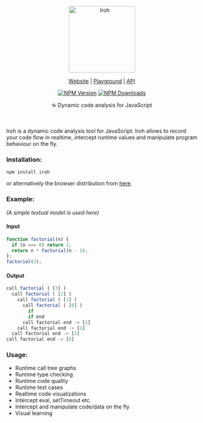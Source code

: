 <p align="center">
  <a href="http://maierfelix.github.io/Iroh/">
    <img alt="Iroh" src="http://i.imgur.com/q7DYXfF.png" height="175">
  </a>
</p>

<p align="center">
  <a href="http://maierfelix.github.io/Iroh/">Website</a> |
  <a href="http://maierfelix.github.io/Iroh/playground/index.html">Playground</a> |
  <a href="https://github.com/maierfelix/Iroh/blob/master/API.md">API</a>
</p>

<p align="center">
<a href="https://www.npmjs.com/package/iroh"><img src="https://img.shields.io/npm/v/iroh.svg?style=flat-square" alt="NPM Version" /></a> <a href="https://www.npmjs.com/package/iroh"><img src="https://img.shields.io/npm/dm/iroh.svg?style=flat-square" alt="NPM Downloads" /></a>
</p>

<p align="center">
  ☕ Dynamic code analysis for JavaScript
</p>

<br/>

Iroh is a dynamic code analysis tool for JavaScript.
Iroh allows to record your code flow in realtime, intercept runtime values and manipulate program behaviour on the fly. 

### Installation:

````
npm install iroh
````
or alternatively the browser distribution from [here](https://github.com/maierfelix/Iroh/blob/master/dist/iroh-browser.js).

### Example:
*(A simple textual model is used here)*
#### Input
````js
function factorial(n) {
  if (n === 0) return 1;
  return n * factorial(n - 1);
};
factorial(3);
````
#### Output
````js
call factorial ( [3] )
  call factorial ( [2] )
    call factorial ( [1] )
      call factorial ( [0] )
        if
        if end
      call factorial end -> [1]
    call factorial end -> [1]
  call factorial end -> [2]
call factorial end -> [6]
````

### Usage:
 * Runtime call tree graphs
 * Runtime type checking
 * Runtime code quality
 * Runtime test cases
 * Realtime code visualizations
 * Intercept eval, setTimeout etc.
 * Intercept and manipulate code/data on the fly
 * Visual learning
